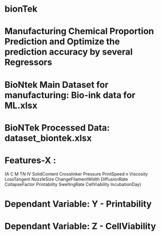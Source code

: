 # bionTek
# Manufacturing Chemical Proportion Prediction and Optimize the prediction accuracy by several Regressors

# BioNtek Main Dataset for manufacturing: Bio-ink data for ML.xlsx
# BioNTek Processed Data: dataset_biontek.xlsx
# Features-X : 
(A
C
M
TN
IV
SolidContent
Crosslinker
Pressure
PrintSpeed
n
Viscosity
LossTangent
NozzleSize
ChangeFilamentWidth
DiffusionRate
CollapseFactor
Printability
SwellingRate
CellViability
IncubationDay)

# Dependant Variable: Y - Printability
# Dependant Variable: Z - CellViability

